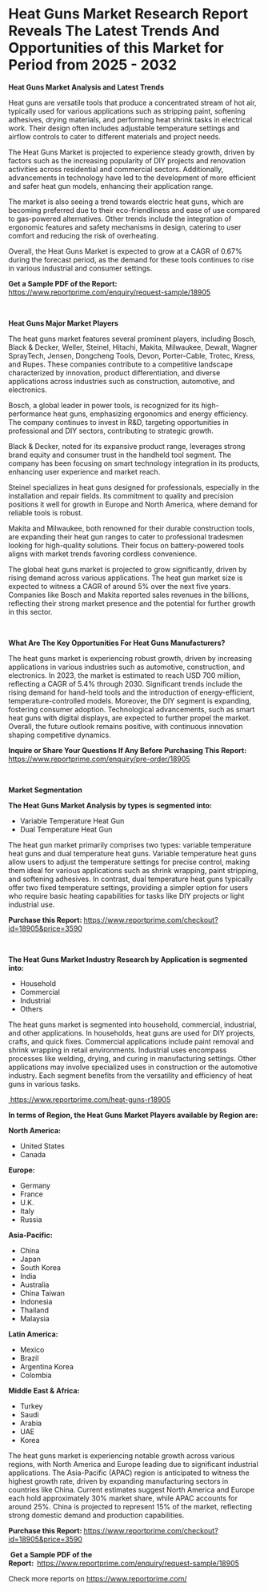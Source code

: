 <p><h1>Heat Guns Market Research Report Reveals The Latest Trends And Opportunities of this Market for Period from 2025 - 2032</h1></p><p><strong>Heat Guns Market Analysis and Latest Trends</strong></p>
<p><p>Heat guns are versatile tools that produce a concentrated stream of hot air, typically used for various applications such as stripping paint, softening adhesives, drying materials, and performing heat shrink tasks in electrical work. Their design often includes adjustable temperature settings and airflow controls to cater to different materials and project needs.</p><p>The Heat Guns Market is projected to experience steady growth, driven by factors such as the increasing popularity of DIY projects and renovation activities across residential and commercial sectors. Additionally, advancements in technology have led to the development of more efficient and safer heat gun models, enhancing their application range. </p><p>The market is also seeing a trend towards electric heat guns, which are becoming preferred due to their eco-friendliness and ease of use compared to gas-powered alternatives. Other trends include the integration of ergonomic features and safety mechanisms in design, catering to user comfort and reducing the risk of overheating.</p><p>Overall, the Heat Guns Market is expected to grow at a CAGR of 0.67% during the forecast period, as the demand for these tools continues to rise in various industrial and consumer settings.</p></p>
<p><strong>Get a Sample PDF of the Report:&nbsp;</strong> <a href="https://www.reportprime.com/enquiry/request-sample/18905?utm_campaign=2222&utm_medium=2&utm_source=Github&utm_content=ia&utm_term=19032025&utm_id=heat-guns">https://www.reportprime.com/enquiry/request-sample/18905</a></p>
<p>&nbsp;</p>
<p><strong>Heat Guns Major Market Players</strong></p>
<p><p>The heat guns market features several prominent players, including Bosch, Black & Decker, Weller, Steinel, Hitachi, Makita, Milwaukee, Dewalt, Wagner SprayTech, Jensen, Dongcheng Tools, Devon, Porter-Cable, Trotec, Kress, and Rupes. These companies contribute to a competitive landscape characterized by innovation, product differentiation, and diverse applications across industries such as construction, automotive, and electronics.</p><p>Bosch, a global leader in power tools, is recognized for its high-performance heat guns, emphasizing ergonomics and energy efficiency. The company continues to invest in R&D, targeting opportunities in professional and DIY sectors, contributing to strategic growth.</p><p>Black & Decker, noted for its expansive product range, leverages strong brand equity and consumer trust in the handheld tool segment. The company has been focusing on smart technology integration in its products, enhancing user experience and market reach.</p><p>Steinel specializes in heat guns designed for professionals, especially in the installation and repair fields. Its commitment to quality and precision positions it well for growth in Europe and North America, where demand for reliable tools is robust.</p><p>Makita and Milwaukee, both renowned for their durable construction tools, are expanding their heat gun ranges to cater to professional tradesmen looking for high-quality solutions. Their focus on battery-powered tools aligns with market trends favoring cordless convenience.</p><p>The global heat guns market is projected to grow significantly, driven by rising demand across various applications. The heat gun market size is expected to witness a CAGR of around 5% over the next five years. Companies like Bosch and Makita reported sales revenues in the billions, reflecting their strong market presence and the potential for further growth in this sector.</p></p>
<p>&nbsp;</p>
<p><strong>What Are The Key Opportunities For Heat Guns Manufacturers?</strong></p>
<p><p>The heat guns market is experiencing robust growth, driven by increasing applications in various industries such as automotive, construction, and electronics. In 2023, the market is estimated to reach USD 700 million, reflecting a CAGR of 5.4% through 2030. Significant trends include the rising demand for hand-held tools and the introduction of energy-efficient, temperature-controlled models. Moreover, the DIY segment is expanding, fostering consumer adoption. Technological advancements, such as smart heat guns with digital displays, are expected to further propel the market. Overall, the future outlook remains positive, with continuous innovation shaping competitive dynamics.</p></p>
<p><strong>Inquire or Share Your Questions If Any Before Purchasing This Report:</strong> <a href="https://www.reportprime.com/enquiry/pre-order/18905?utm_campaign=2222&utm_medium=2&utm_source=Github&utm_content=ia&utm_term=19032025&utm_id=heat-guns">https://www.reportprime.com/enquiry/pre-order/18905</a></p>
<p>&nbsp;</p>
<p><strong>Market Segmentation</strong></p>
<p><strong>The Heat Guns Market Analysis by types is segmented into:</strong></p>
<p><ul><li>Variable Temperature Heat Gun</li><li>Dual Temperature Heat Gun</li></ul></p>
<p><p>The heat gun market primarily comprises two types: variable temperature heat guns and dual temperature heat guns. Variable temperature heat guns allow users to adjust the temperature settings for precise control, making them ideal for various applications such as shrink wrapping, paint stripping, and softening adhesives. In contrast, dual temperature heat guns typically offer two fixed temperature settings, providing a simpler option for users who require basic heating capabilities for tasks like DIY projects or light industrial use.</p></p>
<p><strong>Purchase this Report:&nbsp;</strong><a href="https://www.reportprime.com/checkout?id=18905&price=3590&utm_campaign=2222&utm_medium=2&utm_source=Github&utm_content=ia&utm_term=19032025&utm_id=heat-guns">https://www.reportprime.com/checkout?id=18905&price=3590</a></p>
<p>&nbsp;</p>
<p><strong>The Heat Guns Market Industry Research by Application is segmented into:</strong></p>
<p><ul><li>Household</li><li>Commercial</li><li>Industrial</li><li>Others</li></ul></p>
<p><p>The heat guns market is segmented into household, commercial, industrial, and other applications. In households, heat guns are used for DIY projects, crafts, and quick fixes. Commercial applications include paint removal and shrink wrapping in retail environments. Industrial uses encompass processes like welding, drying, and curing in manufacturing settings. Other applications may involve specialized uses in construction or the automotive industry. Each segment benefits from the versatility and efficiency of heat guns in various tasks.</p></p>
<p><a href="https://www.reportprime.com/heat-guns-r18905?utm_campaign=2222&utm_medium=2&utm_source=Github&utm_content=ia&utm_term=19032025&utm_id=heat-guns">&nbsp;https://www.reportprime.com/heat-guns-r18905</a></p>
<p><strong>In terms of Region, the Heat Guns Market Players available by Region are:</strong></p>
<p>
    <p> <strong> North America: </strong>
        <ul>
            <li>United States</li>
            <li>Canada</li>
        </ul>
        </p> 
    <p> <strong> Europe: </strong>
        <ul>
            <li>Germany</li>
            <li>France</li>
            <li>U.K.</li>
            <li>Italy</li>
            <li>Russia</li>
        </ul>
        </p> 
    <p> <strong> Asia-Pacific: </strong>
        <ul>
            <li>China</li>
            <li>Japan</li>
            <li>South Korea</li>
            <li>India</li>
            <li>Australia</li>
            <li>China Taiwan</li>
            <li>Indonesia</li>
            <li>Thailand</li>
            <li>Malaysia</li>
        </ul>
        </p> 
    <p> <strong> Latin America: </strong>
        <ul>
            <li>Mexico</li>
            <li>Brazil</li>
            <li>Argentina Korea</li>
            <li>Colombia</li>
        </ul>
        </p> 
    <p> <strong> Middle East & Africa: </strong>
        <ul>
            <li>Turkey</li>
            <li>Saudi</li>
            <li>Arabia</li>
            <li>UAE</li>
            <li>Korea</li>
        </ul>
    </p>
    </p>
<p><p>The heat guns market is experiencing notable growth across various regions, with North America and Europe leading due to significant industrial applications. The Asia-Pacific (APAC) region is anticipated to witness the highest growth rate, driven by expanding manufacturing sectors in countries like China. Current estimates suggest North America and Europe each hold approximately 30% market share, while APAC accounts for around 25%. China is projected to represent 15% of the market, reflecting strong domestic demand and production capabilities.</p></p>
<p><strong>Purchase this Report: </strong><a href="https://www.reportprime.com/checkout?id=18905&price=3590&utm_campaign=2222&utm_medium=2&utm_source=Github&utm_content=ia&utm_term=19032025&utm_id=heat-guns">https://www.reportprime.com/checkout?id=18905&price=3590</a></p>
<p>&nbsp;<strong>Get a Sample PDF of the Report:&nbsp;&nbsp;</strong><a href="https://www.reportprime.com/enquiry/request-sample/18905?utm_campaign=2222&utm_medium=2&utm_source=Github&utm_content=ia&utm_term=19032025&utm_id=heat-guns">https://www.reportprime.com/enquiry/request-sample/18905</a></p>
<p><strong></strong></p>
<p>Check more reports on <a href="https://www.reportprime.com/?utm_campaign=2222&utm_medium=2&utm_source=Github&utm_content=ia&utm_term=19032025&utm_id=heat-guns">https://www.reportprime.com/</a></p>